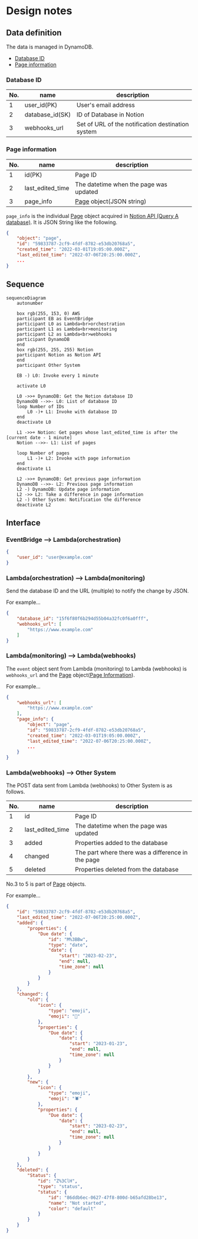 # Design notes

## Data definition

The data is managed in DynamoDB.

- [Database ID](#database-id)
- [Page information](#page-information)


### Database ID

| No. | name | description |
| --- | ---- | ----------- |
| 1   | user_id(PK) | User's email address |
| 2   | database_id(SK) | ID of Database in Notion |
| 3   | webhooks_url | Set of URL of the notification destination system |


### Page information

| No. | name | description |
| --- | ---- | ----------- |
| 1   | id(PK)| Page ID |
| 2   | last_edited_time | The datetime when the page was updated |
| 3   | page_info | [Page][notion-api-1] object(JSON string) |

`page_info` is the individual [Page][notion-api-1] object acquired in [Notion API (Query A database)][notion-api-2].
It is JSON String like the following.
```json
{
    "object": "page",
    "id": "59833787-2cf9-4fdf-8782-e53db20768a5",
    "created_time": "2022-03-01T19:05:00.000Z",
    "last_edited_time": "2022-07-06T20:25:00.000Z",
    ...
}
```


## Sequence

```mermaid
sequenceDiagram
    autonumber

    box rgb(255, 153, 0) AWS
    participant EB as EventBridge
    participant L0 as Lambda<br>orchestration
    participant L1 as Lambda<br>monitoring
    participant L2 as Lambda<br>webhooks
    participant DynamoDB
    end
    box rgb(255, 255, 255) Notion
    participant Notion as Notion API
    end
    participant Other System

    EB -) L0: Invoke every 1 minute

    activate L0

    L0 ->>+ DynamoDB: Get the Notion database ID
    DynamoDB -->>- L0: List of database ID
    loop Number of IDs
        L0 -)+ L1: Invoke with database ID
    end
    deactivate L0

    L1 ->>+ Notion: Get pages whose last_edited_time is after the [current date - 1 minute]
    Notion -->>- L1: List of pages

    loop Number of pages
        L1 -)+ L2: Invoke with page information
    end
    deactivate L1

    L2 ->>+ DynamoDB: Get previous page information
    DynamoDB -->>- L2: Previous page information
    L2 -) DynamoDB: Update page information
    L2 ->> L2: Take a difference in page information
    L2 -) Other System: Notification the difference
    deactivate L2
```


## Interface

### EventBridge --> Lambda(orchestration)

```json
{
    "user_id": "user@example.com"
}
```

### Lambda(orchestration) --> Lambda(monitoring)

Send the database ID and the URL (multiple) to notify the change by JSON.

For example...
```json
{
    "database_id": "15f6f80f6b294d55b04a32fc0f6a0fff",
    "webhooks_url": [
        "https://www.example.com"
    ]
}
```

### Lambda(monitoring) --> Lambda(webhooks)

The `event` object sent from Lambda (monitoring) to Lambda (webhooks) is `webhooks_url` and the [Page][notion-api-1] object([Page Information](#page-information)).

For example...
```json
{
    "webhooks_url": [
        "https://www.example.com"
    ],
    "page_info": {
        "object": "page",
        "id": "59833787-2cf9-4fdf-8782-e53db20768a5",
        "created_time": "2022-03-01T19:05:00.000Z",
        "last_edited_time": "2022-07-06T20:25:00.000Z",
        ...
    }
}
```


### Lambda(webhooks) --> Other System

The POST data sent from Lambda (webhooks) to Other System is as follows.

| No. | name | description |
| --- | ---- | ----------- |
| 1   | id   | Page ID     |
| 2   | last_edited_time | The datetime when the page was updated |
| 3   | added | Properties added to the database |
| 4   | changed | The part where there was a difference in the page |
| 5   | deleted | Properties deleted from the database |

No.3 to 5 is part of [Page][notion-api-1] objects.

For example...
```json
{
    "id": "59833787-2cf9-4fdf-8782-e53db20768a5",
    "last_edited_time": "2022-07-06T20:25:00.000Z",
    "added": {
        "properties": {
            "Due date": {
                "id": "M%3BBw",
                "type": "date",
                "date": {
                    "start": "2023-02-23",
                    "end": null,
                    "time_zone": null
                }
            }
        }
    },
    "changed": {
        "old": {
            "icon": {
                "type": "emoji",
                "emoji": "🐞"
            },
            "properties": {
                "Due date": {
                    "date": {
                        "start": "2023-01-23",
                        "end": null,
                        "time_zone": null
                    }
                }
            }
        },
        "new": {
            "icon": {
                "type": "emoji",
                "emoji": "🕷"
            },
            "properties": {
                "Due date": {
                    "date": {
                        "start": "2023-02-23",
                        "end": null,
                        "time_zone": null
                    }
                }
            }
        }
    },
    "deleted": {
        "Status": {
            "id": "Z%3ClH",
            "type": "status",
            "status": {
                "id": "86ddb6ec-0627-47f8-800d-b65afd28be13",
                "name": "Not started",
                "color": "default"
            }
        }
    }
}
```


[notion-api-1]: https://developers.notion.com/reference/page
[notion-api-2]: https://developers.notion.com/reference/post-database-query
